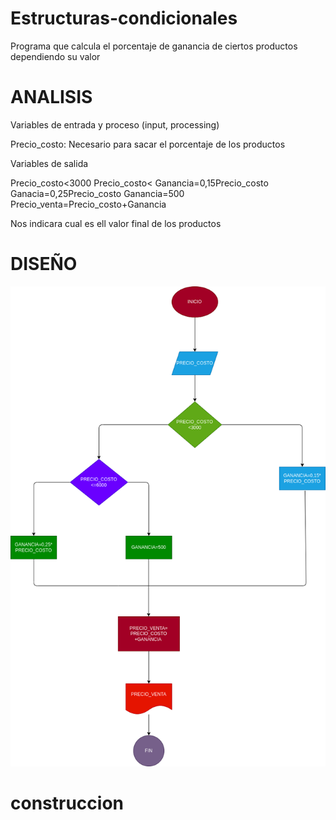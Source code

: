 # Estructuras-condicionales
Programa que calcula el porcentaje de ganancia de ciertos productos dependiendo su valor

# ANALISIS
Variables de entrada y proceso (input, processing)

Precio_costo: Necesario para sacar el porcentaje de los productos

Variables de salida

Precio_costo<3000 Precio_costo< Ganancia=0,15Precio_costo Ganacia=0,25Precio_costo Ganancia=500 Precio_venta=Precio_costo+Ganancia

Nos indicara cual es ell valor final de los productos

# DISEÑO

![Diagrama de flujo](diagrama.png "diagrama de flujo")

# construccion 
 
